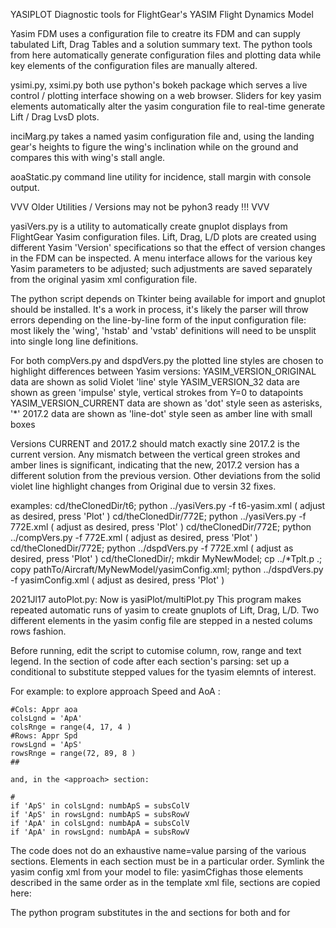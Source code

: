 YASIPLOT  Diagnostic tools for FlightGear's YASIM Flight Dynamics Model

  Yasim FDM uses a configuration file to creatre its FDM and can supply tabulated
Lift, Drag Tables and a solution summary text. The python tools from here automatically
generate configuration files and plotting data while key elements of the configuration 
files are manually altered. 

  ysimi.py, xsimi.py  both use python's bokeh package which serves a live control / plotting
interface showing on a web browser.  Sliders for key yasim elements automatically alter
the yasim conguration file to real-time generate Lift / Drag LvsD plots. 

  inciMarg.py takes a named yasim configuration file and, using the landing gear's heights 
to figure the wing's inclination while on the ground and compares this with wing's stall angle.

  aoaStatic.py command line utility for incidence, stall margin with console output.


VVV Older Utilities /  Versions may not be pyhon3 ready   !!!    VVV

yasiVers.py  is a utility to automatically create gnuplot displays from FlightGear Yasim
  configuration files. Lift, Drag, L/D plots are created using different Yasim 'Version' 
 specifications so that the effect of version changes in the FDM can be inspected. 
 A menu interface allows for the various key Yasim parameters to be adjusted; such adjustments
 are saved separately from the original yasim xml configuration file. 

The python script depends on Tkinter being available for import and gnuplot should be installed.
 It's a work in process, it's likely the parser will throw errors depending on the line-by-line 
 form of the input configuration file: most likely the 'wing', 'hstab' and 'vstab' definitions
 will need to be unsplit into single long line definitions. 
 
For both compVers.py and dspdVers.py the plotted line styles are chosen to highlight differences
  between Yasim versions: 
  YASIM_VERSION_ORIGINAL data are shown as solid Violet 'line' style 
  YASIM_VERSION_32       data are shown as green 'impulse' style, vertical strokes from Y=0 to datapoints
  YASIM_VERSION_CURRENT  data are shown as 'dot' style seen as asterisks, '*'
  2017.2                 data are shown as 'line-dot' style seen as amber line with small boxes
  
  Versions CURRENT and 2017.2 should match exactly sine 2017.2 is the current version. Any mismatch 
  between the vertical green strokes and amber lines is significant, indicating that the new, 2017.2
  version has a different solution from the previous version. Other deviations from the solid violet line
  highlight changes from Original due to versin 32 fixes. 
 
examples: 
  cd/theClonedDir/t6;    python ../yasiVers.py -f t6-yasim.xml    ( adjust as desired, press 'Plot' ) 
  cd/theClonedDir/772E;  python ../yasiVers.py -f 772E.xml        ( adjust as desired, press 'Plot' ) 
  cd/theClonedDir/772E;  python ../compVers.py -f 772E.xml        ( adjust as desired, press 'Plot' ) 
  cd/theClonedDir/772E;  python ../dspdVers.py -f 772E.xml        ( adjust as desired, press 'Plot' ) 
  cd/theClonedDir/; mkdir MyNewModel; cp ../*Tplt.p .; copy pathTo/Aircraft/MyNewModel/yasimConfig.xml; 
                         python ../dspdVers.py -f yasimConfig.xml ( adjust as desired, press 'Plot' ) 

<!-- autoPlot.py  -->
<!-- multiPlot.py  -->
 2021Jl17 autoPlot.py: Now is yasiPlot/multiPlot.py
 This program makes repeated automatic runs of yasim to create gnuplots of Lift, Drag, L/D.
Two different elements in the yasim config file are stepped in a nested colums rows fashion.  

  Before running, edit the script to cutomise column, row, range and text legend.
In the section of code after each section's parsing: set up a conditional to substitute 
stepped values for the tyasim elemnts of interest. 

For example: to explore approach Speed and AoA :
  
    #Cols: Appr aoa  
    colsLgnd = 'ApA'
    colsRnge = range(4, 17, 4 )
    #Rows: Appr Spd  
    rowsLgnd = 'ApS'
    rowsRnge = range(72, 89, 8 )
    ##
    
    and, in the <approach> section: 
 
    # 
    if 'ApS' in colsLgnd: numbApS = subsColV
    if 'ApS' in rowsLgnd: numbApS = subsRowV
    if 'ApA' in colsLgnd: numbApA = subsColV
    if 'ApA' in rowsLgnd: numbApA = subsRowV

 The code does not do an exhaustive name=value parsing of the various sections. Elements 
in each section must be in a particular order. Symlink the yasim config xml from your 
model to file: yasimCfighas those elements described in the same order as in the template xml file, sections are
copied here:   
 
  <wing x="-2.755"     y="0.5"    z="-0.53"     taper="0.48" incidence="4.00" twist="-3"
    length="4.3" chord="2.25" sweep="-2.0" dihedral="6.00" camber="0.068" idrag="0.95">
    <stall aoa="15" width="18.0" peak="1.5"/>
    <flap0 start="0.00" end="0.54" lift="1.1" drag="1.7"/>

  <hstab x="-7.0" y="0.0" z="0.31" taper="0.72"
        length="1.72" chord="1.06" sweep="0" dihedral="30" >
    <stall aoa="24.0" width="4.0" peak="1.5"/>
    <flap0 start="0.05" end="1.0" lift="2.25" drag="1.7" />
    
 The python program substitutes in the <stall> and <flap0> sections for both <wing> and
 for <hstab>    


